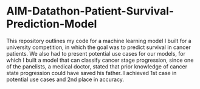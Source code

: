 # AIM-Datathon-Patient-Survival-Prediction-Model
This repository outlines my code for a machine learning model I built for a university competition, in which the goal was to predict survival in cancer patients. We also had to present potential use cases for our models, for which I built a model that can classify cancer stage progression, since one of the panelists, a medical doctor, stated that prior knowledge of cancer state progression could have saved his father.
I achieved 1st case in potential use cases and 2nd place in accuracy.
